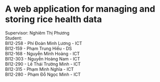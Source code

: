 # A web application for managing and storing rice health data
Supervisor: Nghiêm Thị Phương\
Student: \
BI12-258 - Phí Đoàn Minh Lương - ICT \
BI12-159 - Phạm Trung Hiếu - DS \
BI12-168 - Nguyễn Minh Hoàng - ICT \
BI12-303 - Nguyễn Hoàng Nam - ICT \
BI12-290 - Lê Thái Trường Minh - ICT \
BI12-315 - Phạm Minh Nghĩa - ICT \
BI12-280 - Phạm Đỗ Ngọc Minh - ICT